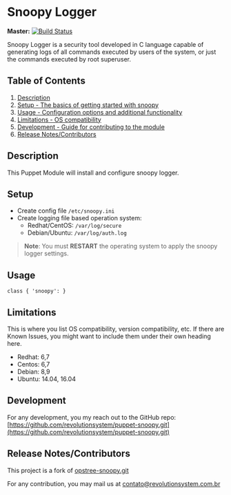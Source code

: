 # Snoopy Logger

**Master:** [![Build Status](https://travis-ci.org/revolutionsystem/puppet-snoopy.svg?branch=master)](https://travis-ci.org/revolutionsystem/puppet-snoopy)


Snoopy Logger is a security tool developed in C language capable of generating logs of all commands executed by users of the
system, or just the commands executed by root superuser.

## Table of Contents

1. [Description](#description)
2. [Setup - The basics of getting started with snoopy](#setup)
3. [Usage - Configuration options and additional functionality](#usage)
4. [Limitations - OS compatibility](#limitations)
5. [Development - Guide for contributing to the module](#development)
6. [Release Notes/Contributors](#release)

## Description

This Puppet Module will install and configure snoopy logger.

## Setup

* Create config file `/etc/snoopy.ini`
* Create logging file based operation system:
  * Redhat/CentOS: `/var/log/secure`
  * Debian/Ubuntu: `/var/log/auth.log`

> **Note**: You must **RESTART** the operating system to apply the snoopy logger settings.

## Usage

``` puppet
class { 'snoopy': }
```

## Limitations

This is where you list OS compatibility, version compatibility, etc. If there are Known Issues, you might want to include them under their own heading here.

* Redhat: 6,7
* Centos: 6,7
* Debian: 8,9
* Ubuntu: 14.04, 16.04

## Development

For any development, you my reach out to the GitHub repo: [https://github.com/revolutionsystem/puppet-snoopy.git](https://github.com/revolutionsystem/puppet-snoopy.git)

## Release Notes/Contributors

This project is a fork of [opstree-snoopy.git](https://github.com/OpsTree/opstree-snoopy.git)

For any contribution, you may mail us at [contato@revolutionsystem.com.br](malito:contato@revolutionsystem.com.br)
